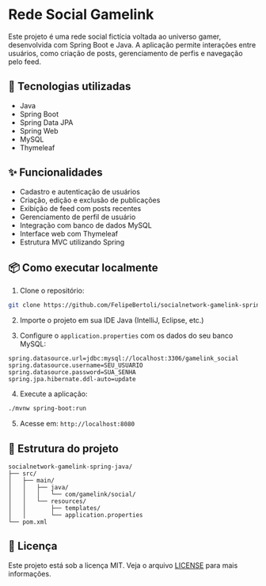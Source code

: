 # Rede Social Gamelink

Este projeto é uma rede social fictícia voltada ao universo gamer, desenvolvida com Spring Boot e Java. A aplicação permite interações entre usuários, como criação de posts, gerenciamento de perfis e navegação pelo feed.

## 🚀 Tecnologias utilizadas

- Java
- Spring Boot
- Spring Data JPA
- Spring Web
- MySQL
- Thymeleaf

## ✨ Funcionalidades

- Cadastro e autenticação de usuários
- Criação, edição e exclusão de publicações
- Exibição de feed com posts recentes
- Gerenciamento de perfil de usuário
- Integração com banco de dados MySQL
- Interface web com Thymeleaf
- Estrutura MVC utilizando Spring

## 📦 Como executar localmente

1. Clone o repositório:
```bash
git clone https://github.com/FelipeBertoli/socialnetwork-gamelink-spring-java.git
```

2. Importe o projeto em sua IDE Java (IntelliJ, Eclipse, etc.)

3. Configure o `application.properties` com os dados do seu banco MySQL:
```properties
spring.datasource.url=jdbc:mysql://localhost:3306/gamelink_social
spring.datasource.username=SEU_USUARIO
spring.datasource.password=SUA_SENHA
spring.jpa.hibernate.ddl-auto=update
```

4. Execute a aplicação:
```bash
./mvnw spring-boot:run
```

5. Acesse em: `http://localhost:8080`

## 📁 Estrutura do projeto

```
socialnetwork-gamelink-spring-java/
├── src/
│   ├── main/
│   │   ├── java/
│   │   │   └── com/gamelink/social/
│   │   └── resources/
│   │       ├── templates/
│   │       └── application.properties
└── pom.xml
```

## 📄 Licença

Este projeto está sob a licença MIT. Veja o arquivo [LICENSE](LICENSE) para mais informações.
